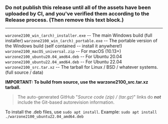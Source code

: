 ### Do not publish this release until all of the assets have been uploaded by CI, and you've verified them according to the Release process. (Then remove this text block.)
--------

`warzone2100_win_(arch)_installer.exe` -- The main Windows build (full installer)
`warzone2100_win_(arch)_portable.exe` -- The portable version of the Windows build (self contained -- install it anywhere!)
`warzone2100_macOS_universal.zip`  -- For macOS (10.13+)
`warzone2100_ubuntu20.04_amd64.deb` -- For Ubuntu 20.04
`warzone2100_ubuntu22.04_amd64.deb` -- For Ubuntu 22.04
`warzone2100_src.tar.xz` -- The tarball for Linux / BSD / whatever systems. (full source / data)

**IMPORTANT: To build from source, use the warzone2100_src.tar.xz tarball.**
> The auto-generated GitHub "_Source code (zip) / (tar.gz)_" links do **_not_** include the Git-based autorevision information.

To install the .deb files, use `sudo apt install`. Example:
`sudo apt install ./warzone2100_ubuntu22.04_amd64.deb`
